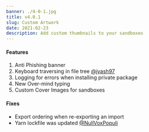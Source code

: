 ```yaml
---
banner: ./4-0-1.jpg
title: v4.0.1
slug: Custom Artwork
date: 2021-02-23
description: Add custom thumbnails to your sandboxes
---
```


#### Features

1. Anti Phishing banner 
2. Keyboard traversing in file tree [@jyash97](https://github.com/codesandbox/codesandbox-client/pull/5505)
3. Logging for errors when installing private package 
4. New Over-mind typing 
5. Custom Cover Images for sandboxes 



#### Fixes
- Export ordering when re-exporting an import 
- Yarn lockfile was updated [@NullVoxPopuli](https://github.com/codesandbox/codesandbox-client/pull/5501)


